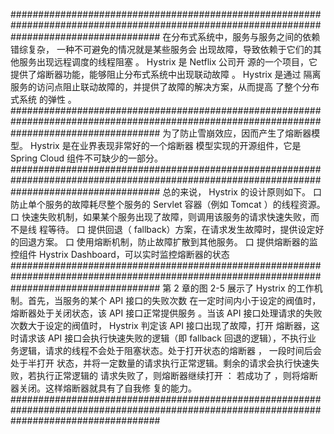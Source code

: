 ###########################################################################################################################################
在分布式系统中，服务与服务之间的依赖错综复杂， 一种不可避免的情况就是某些服务会
出现故障，导致依赖于它们的其他服务出现远程调度的线程阻塞 。 Hystrix 是 Netflix 公司开
源的一个项目，它提供了熔断器功能，能够阻止分布式系统中出现联动故障 。 Hystrix 是通过
隔离服务的访问点阻止联动故障的，并提供了故障的解决方案，从而提高 了整个分布式系统
的弹性 。
###########################################################################################################################################
为了防止雪崩效应，因而产生了熔断器模型。 Hystrix 是在业界表现非常好的一个熔断器
模型实现的开源组件，它是 Spring Cloud 组件不可缺少的一部分。
###########################################################################################################################################
总的来说， Hystrix 的设计原则如下。
口 防止单个服务的故障耗尽整个服务的 Servlet 容器（例如 Tomcat ）的线程资源。
口 快速失败机制，如果某个服务出现了故障，则调用该服务的请求快速失败，而不是线
程等待。
口 提供回退（ fallback）方案，在请求发生故障时，提供设定好的回退方案。
口 使用熔断机制，防止故障扩散到其他服务。
口 提供熔断器的监控组件 Hystrix Dashboard，可以实时监控熔断器的状态 
###########################################################################################################################################
第 2 章的图 2-5 展示了 Hystrix 的工作机制。首先，当服务的某个 API 接口的失败次数
在一定时间内小于设定的阀值时，熔断器处于关闭状态，该 API 接口正常提供服务 。当该
API 接口处理请求的失败次数大于设定的阀值时， Hystrix 判定该 API 接口出现了故障，打开
熔断器，这时请求该 API 接口会执行快速失败的逻辑（即 fallback 回退的逻辑），不执行业
务逻辑，请求的线程不会处于阻塞状态。处于打开状态的熔断器 ， 一段时间后会处于半打开
状态，并将一定数量的请求执行正常逻辑。剩余的请求会执行快速失败，若执行正常逻辑的
请求失败了，则熔断器继续打开 ： 若成功了 ，则将熔断器关闭。这样熔断器就具有了自我修
复的能力。
###########################################################################################################################################
